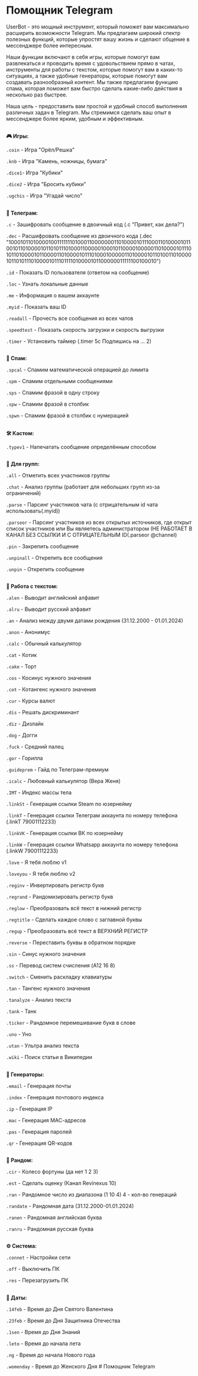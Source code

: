 # Помощник Telegram

UserBot - это мощный инструмент, который поможет вам максимально расширить возможности Telegram. Мы предлагаем широкий спектр полезных функций, которые упростят вашу жизнь и сделают общение в мессенджере более интересным.

Наши функции включают в себя игры, которые помогут вам развлекаться и проводить время с удовольствием прямо в чатах, инструменты для работы с текстом, которые помогут вам в каких-то ситуациях, а также удобные генераторы, которые помогут вам создавать разнообразный контент. Мы также предлагаем функцию спама, которая поможет вам быстро сделать какие-либо действия в несколько раз быстрее.

Наша цель - предоставить вам простой и удобный способ выполнения различных задач в Telegram. Мы стремимся сделать ваш опыт в мессенджере более ярким, удобным и эффективным.

##
**🎮 Игры:**

`.coin` - Игра "Орёл/Решка"

`.knb` - Игра "Камень, ножницы, бумага"

`.dice1`- Игра "Кубики"

`.dice2` - Игра "Бросить кубики"

`.ugchis` - Игра "Угадай число" 

##
**📱 Телеграм:**

`.c` - Зашифровать сообщение в двоичный код (.c "Привет, как дела?")

`.dec` - Расшифровать сообщение из двоичного кода (.dec "10001011010000100111111101000110000000110100001011100011010000101100101101000010110101110100011000001000101100001000001101000010111010110100001011000011010000101110100010000011010000101101001101000010110101110100001011101111010000101100000011111100100010")

`.id` - Показать ID пользователя (ответом на сообщение)

`.loc` - Узнать локальные данные

`.me` - Информация о вашем аккаунте

`.myid` - Показать ваш ID

`.readall` - Прочесть все сообщения из всех чатов

`.speedtest` - Показать скорость загрузки и скорость выгрузки 

`.timer` - Установить таймер (.timer 5с Подпишись на ... 2)

##
**📩 Спам:**

`.spcal` - Спамим математической операцией до лимита

`.spm` - Спамим отдельными сообщениями

`.sps` - Спамим фразой в одну строку

`.spw` - Спамим фразой в столбик

`.spwn` - Спамим фразой в столбик с нумерацией


##
**🛠 Кастом:**

 `.typev1` - Напечатать сообщение определённым способом

##
**👥 Для групп:**

`.all` - Отметить всех участников группы

`.chat` - Анализ группы (работает для небольших групп из-за ограничений)

`.parse` - Парсинг участников чата (с отрицательным id чата использовать(.myid))

`.parseor` - Парсинг участников из всех открытых источников, где открыт список участников или Вы являетесь администратором (НЕ РАБОТАЕТ В КАНАЛ БЕЗ ССЫЛКИ И С ОТРИЦАТЕЛЬНЫМ ID(.parseor @channel)

`.pin` - Закрепить сообщение

`.unpinall` - Открепить все сообщения

`.unpin` - Открепить сообщение

##
**📝 Работа с текстом:**

`.alen` - Выводит английский алфавит

`.alru` - Выводит русский алфавит

`.an` - Анализ между двумя датами рождения (31.12.2000 - 01.01.2024)

`.anon` - Анонимус

`.calc` - Обычный калькулятор

`.cat` - Котик

`.cake` - Торт

`.cos` - Косинус нужного значения

`.cot` - Котангенс нужного значения

`.cur` - Курсы валют

`.dis` - Решать дискриминант

`.diz` - Дизлайк

`.dog` - Догги

`.fuck` - Средний палец

`.gor` - Горилла

`.guideprem` - Гайд по Телеграм-премиум

`.icalc` - Любовный калькулятор (Вера Женя)

`.IMT` - Индекс массы тела

`.linkSt` - Генерация ссылки Steam по юзернейму

`.linkT` - Генерация ссылки Телеграм аккаунта по номеру телефона (.linkT 79001112233)

`.linkVK` - Генерация ссылки ВК по юзернейму

`.linkW` - Генерация ссылки Whatsapp аккаунта по номеру телефона (.linkW 79001112233)

`.love` - Я тебя люблю v1

`.loveyou` - Я тебя люблю v2

`.reginv` - Инвертировать регистр букв

`.regrand` - Рандомизировать регистр букв

`.reglow` - Преобразовать всё текст в нижний регистр

`.regtitle` - Сделать каждое слово с заглавной буквы

`.regup` - Преобразовать всё текст в ВЕРХНИЙ РЕГИСТР

`.reverse` - Переставить буквы в обратном порядке

`.sin` - Синус нужного значения

`.ss` - Перевод систем счисления (A12 16 8)

`.switch` - Сменить раскладку клавиатуры

`.tan` - Тангенс нужного значения

`.tanalyze` - Анализ текста

`.tank` - Танк

`.ticker` - Рандомное перемешивание букв в слове

`.uno` - Уно

`.utan` - Ультра анализ текста

`.wiki` - Поиск статьи в Википедии


##
**🔀 Генераторы:**

`.email` - Генерация почты

`.index` - Генерация почтового индекса

`.ip` - Генерация IP

`.mac` - Генерация МАС-адресов

`.pas` - Генерация паролей

`.qr` - Генерация QR-кодов

##
**🎲 Рандом:**

`.cir` - Колесо фортуны (да нет 1 2 3)

`.est` - Сделать оценку (Канал Revinexus 10)

`.ran` - Рандомное число из диапазона (1 10 4) 4 - кол-во генераций

`.randate` - Рандомная дата (31.12.2000-01.01.2024)

`.ranen` - Рандомная английская буква

`.ranru` - Рандомная русская буква


##
**⚙️ Система:**

`.connet` - Настройки сети

`.off` - Выключить ПК

`.res` - Перезагрузить ПК

 ##
**📅 Даты:**

`.14feb` - Время до Дня Святого Валентина

`.23feb` - Время до Дня Защитника Отечества

`.1sen` - Время до Дня Знаний

`.leto` - Время до начала лета

`.ng` - Время до начала Нового года

`.womenday` - Время до Женского Дня # Помощник Telegram
